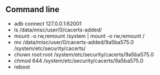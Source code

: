 ## Command line 
* adb connect 127.0.0.1:62001
* ls /data/misc/user/0/cacerts-added/
* mount -o rw,remount /system | mount -o rw,remount /
* mv /data/misc/user/0/cacerts-added/9a5ba575.0 /system/etc/security/cacerts/
* chown root:root /system/etc/security/cacerts/9a5ba575.0
* chmod 644 /system/etc/security/cacerts/9a5ba575.0
* reboot
